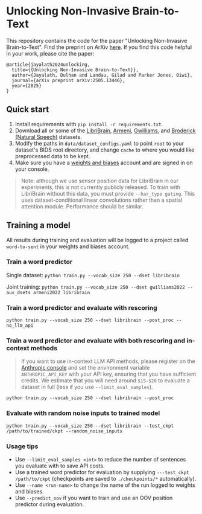 # Unlocking Non-Invasive Brain-to-Text
This repository contains the code for the paper "Unlocking Non-Invasive Brain-to-Text". Find the preprint on ArXiv [here](https://arxiv.org/abs/2505.13446). If you find this code helpful in your work, please cite the paper:
```
@article{jayalath2024unlocking,
  title={{Unlocking Non-Invasive Brain-to-Text}},
  author={Jayalath, Dulhan and Landau, Gilad and Parker Jones, Oiwi},
  journal={arXiv preprint arXiv:2505.13446},
  year={2025}
}
```

## Quick start
1. Install requirements with `pip install -r requirements.txt`.
2. Download all or some of the [LibriBrain](https://huggingface.co/datasets/pnpl/LibriBrain), [Armeni](https://data.ru.nl/collections/di/dccn/DSC_3011085.05_995), [Gwilliams](https://osf.io/ag3kj/), and [Broderick (Natural Speech)](https://datadryad.org/dataset/doi:10.5061/dryad.070jc) datasets.
3. Modify the paths in `data/dataset_configs.yaml` to point `root` to your dataset's BIDS root directory, and change `cache` to where you would like preprocessed data to be kept.
4. Make sure you have a [weights and biases](http://wandb.ai/) account and are signed in on your console.

> Note: although we use sensor position data for LibriBrain in our experiments, this is not currently publicly released. To train with LibriBrain without this data, you must provide `--har_type gating`. This uses dataset-conditional linear convolutions rather than a spatial attention module. Performance should be similar.

## Training a model
All results during training and evaluation will be logged to a project called `word-to-sent` in your weights and biases account.

### Train a word predictor

Single dataset:
`python train.py --vocab_size 250 --dset libribrain`

Joint training: `python train.py --vocab_size 250 --dset gwilliams2022 --aux_dsets armeni2022 libribrain`

### Train a word predictor and evaluate with rescoring

`python train.py --vocab_size 250 --dset libribrain --post_proc --no_llm_api`

### Train a word predictor and evaluate with both rescoring and in-context methods
> If you want to use in-context LLM API methods, please register on the [Anthropic console](console.anthropic.com) and set the environment variable `ANTHROPIC_API_KEY` with your API key, ensuring that you have sufficient credits. We estimate that you will need around `$15-$20` to evaluate a dataset in full (less if you use `--limit_eval_samples`).

`python train.py --vocab_size 250 --dset libribrain --post_proc`

### Evaluate with random noise inputs to trained model

`python train.py --vocab_size 250 --dset libribrain --test_ckpt /path/to/trained/ckpt --random_noise_inputs`

### Usage tips
- Use `--limit_eval_samples <int>` to reduce the number of sentences you evaluate with to save API costs.
- Use a trained word predictor for evaluation by supplying `---test_ckpt /path/to/ckpt` (checkpoints are saved to `./checkpoints/*` automatically).
- Use `--name <run-name>` to change the name of the run logged to weights and biases.
- Use `--predict_oov` if you want to train and use an OOV position predictor during evaluation.